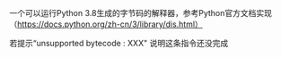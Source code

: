 一个可以运行Python 3.8生成的字节码的解释器，参考Python官方文档实现（https://docs.python.org/zh-cn/3/library/dis.html）

若提示“unsupported bytecode : XXX" 说明这条指令还没完成
